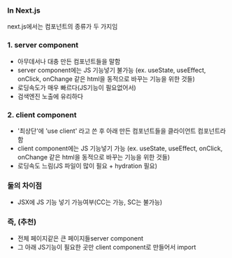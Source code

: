 ### In Next.js
next.js에서는 컴포넌트의 종류가 두 가지임

### 1. server component
- 아무데서나 대충 만든 컴포넌트들을 말함
- server component에는 JS 기능넣기 불가능
  (ex. useState, useEffect, onClick, onChange 같은 html을 동적으로 바꾸는 기능을 위한 것들)
- 로딩속도가 매우 빠르다(JS기능이 필요없어서)
- 검색엔진 노출에 유리하다

### 2. client component
- '최상단'에 'use client' 라고 쓴 후 아래 만든 컴포넌트들을 클라이언트 컴포넌트라 함
- client component에는 JS 기능넣기 가능
  (ex. useState, useEffect, onClick, onChange 같은 html을 동적으로 바꾸는 기능을 위한 것들)
- 로딩속도 느림(JS 파일이 많이 필요 + hydration 필요)

### 둘의 차이점
- JSX에 JS 기능 넣기 가능여부(CC는 가능, SC는 불가능)

### 즉, (추천)
- 전체 페이지같은 큰 페이지들server component
- 그 아래 JS기능이 필요한 곳만 client component로 만들어서 import
